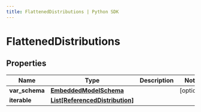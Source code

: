 ```yaml
---
title: FlattenedDistributions | Python SDK
---
```


# FlattenedDistributions


## Properties

Name | Type | Description | Notes
------------ | ------------- | ------------- | -------------
**var_schema** | [**EmbeddedModelSchema**](EmbeddedModelSchema) |  | [optional] 
**iterable** | [**List[ReferencedDistribution]**](ReferencedDistribution) |  | 


